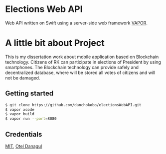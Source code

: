 
# Elections Web API
Web API written on Swift using a server-side web framework [VAPOR](https://github.com/vapor/vapor).

# A little bit about Project
This is my dissertation work about mobile application based on Blockchain technology. 
Citizens of RK can participate in elections of President by using smartphones. The Blockchain technology can provide safely and decentralized database, where will be stored all votes of citizens and will not be damaged.

## Getting started

```bash
$ git clone https://github.com/danchokobo/electionsWebAPI.git
$ vapor xcode
$ vapor build
$ vapor run --port=8080
```
## Credentials
[MIT](http://opensource.org/licenses/mit-license.html), [Otel Danagul](https://github.com/danchokobo)



